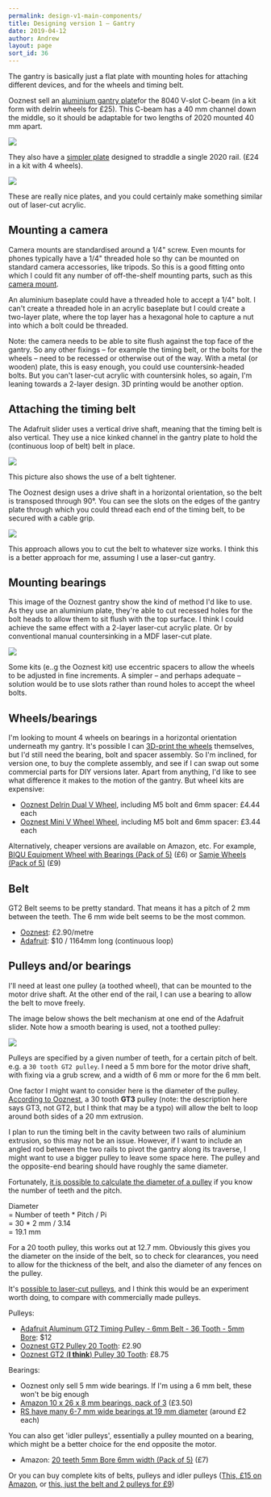 ```yaml
---
permalink: design-v1-main-components/
title: Designing version 1 – Gantry
date: 2019-04-12
author: Andrew
layout: page
sort_id: 36
---
```


The gantry is basically just a flat plate with mounting holes for attaching different devices, and for the wheels and timing belt.

Ooznest sell an [aluminium gantry plate](https://ooznest.co.uk/product/c-beam-gantry-plate-kit/)for the 8040 V-slot C-beam (in a kit form with delrin wheels for £25). This C-beam has a 40 mm channel down the middle, so it should be adaptable for two lengths of 2020 mounted 40 mm apart.

![]({{site.baseurl}}/assets/C-Beam-Gantry-Plate-Kit.jpg)

They also have a [simpler plate](https://ooznest.co.uk/product/v-slot-gantry-plate-small-kit/) designed to straddle a single 2020 rail. (£24 in a kit with 4 wheels).

![]({{site.baseurl}}/assets/V-Slot-Gantry-Plate-Kit-Small-3.jpg)

These are really nice plates, and you could certainly make something similar out of laser-cut acrylic.


## Mounting a camera

Camera mounts are standardised around a 1/4" screw. Even mounts for phones typically have a 1/4" threaded hole so thy can be mounted on standard camera accessories, like tripods. So this is a good fitting onto which I could fit any number of off-the-shelf mounting parts, such as this [camera mount](https://www.adafruit.com/product/2464).

An aluminium baseplate could have a threaded hole to accept a 1/4" bolt. I can't create a threaded hole in an acrylic baseplate but I could create a two-layer plate, where the top layer has a hexagonal hole to capture a nut into which a bolt could be threaded.

Note: the camera needs to be able to site flush against the top face of the gantry. So any other fixings – for example the timing belt, or the bolts for the wheels – need to be recessed or otherwise out of the way. With a metal (or wooden) plate, this is easy enough, you could use countersink-headed bolts. But you can't laser-cut acrylic with countersink holes, so again, I'm leaning towards a 2-layer design. 3D printing would be another option.

## Attaching the timing belt

The Adafruit slider uses a vertical drive shaft, meaning that the timing belt is also vertical. They use a nice kinked channel in the gantry plate to hold the (continuous loop of belt) belt in place.

![]({{site.baseurl}}/assets/3d_printing_belt-tensioner-1.jpg)

This picture also shows the use of a belt tightener.

The Ooznest design uses a drive shaft in a horizontal orientation, so the belt is transposed through 90&deg;. You can see the slots on the edges of the gantry plate through which you could thread each end of the timing belt, to be secured with a cable grip.

![]({{site.baseurl}}/assets/gantry-belt.png)

This approach allows you to cut the belt to whatever size works. I think this is a better approach for me, assuming I use a laser-cut gantry.

## Mounting bearings

This image of the Ooznest gantry show the kind of method I'd like to use. As they use an aluminium plate, they're able to cut recessed holes for the bolt heads to allow them to sit flush with the top surface. I think I could achieve the same effect with a 2-layer laser-cut acrylic plate. Or by conventional manual countersinking in a MDF laser-cut plate.

![]({{site.baseurl}}/assets/Mini-V-Gantry-Plate-Kit-6.jpg)

Some kits (e..g the Ooznest kit) use eccentric spacers to allow the wheels to be adjusted in fine increments. A simpler – and perhaps adequate – solution would be to use slots rather than round holes to accept the wheel bolts.

## Wheels/bearings

I'm looking to mount 4 wheels on bearings in a horizontal orientation underneath my gantry.
It's possible I can [3D-print the wheels](https://www.thingiverse.com/thing:1452180) themselves, but I'd still need the bearing, bolt and spacer assembly.
So I'm inclined, for version one, to buy the complete assembly, and see if I can swap out some commercial parts for DIY versions later. Apart from anything, I'd like to see what difference it makes to the motion of the gantry. But wheel kits are expensive:

* [Ooznest Delrin Dual V Wheel](https://ooznest.co.uk/product/delrin-dual-v-wheel/), including M5 bolt and 6mm spacer: £4.44 each
* [Ooznest Mini V Wheel Wheel](https://ooznest.co.uk/product/mini-v-wheel/), including M5 bolt and 6mm spacer: £3.44 each

Alternatively, cheaper versions are available on Amazon, etc. For example, [BIQU Equipment Wheel with Bearings (Pack of 5)](https://www.amazon.co.uk/BIQU-Printer-Plastic-Bearings-Passive/dp/B06X9Q9Y8V/ref=sr_1_4?keywords=v+slot+wheels&qid=1555184059&s=industrial&sr=1-4) (£6)
 or [Samje Wheels (Pack of 5)](https://www.amazon.co.uk/Samje-Printer-Plastic-Bearings-Passive/dp/B07F61MXGR/ref=pd_vtph_tr_t_2/261-5809806-6631247?_encoding=UTF8&pd_rd_i=B07F61MXGR&pd_rd_r=28f8c8aa-5e23-11e9-bed5-07a155c29bc6&pd_rd_w=J1Icp&pd_rd_wg=N4Yzl&pf_rd_p=eb02db1b-a172-4b0e-887c-299e5e502bb0&pf_rd_r=TGDH5HTKWQHMF731M2QV&refRID=TGDH5HTKWQHMF731M2QV&th=1) (£9)



## Belt

GT2 Belt seems to be pretty standard. That means it has a pitch of 2 mm between the teeth. The 6 mm wide belt seems to be the most common.

* [Ooznest](https://ooznest.co.uk/product/gt2-open-timing-belt-per-metre/): £2.90/metre
* [Adafruit](https://www.adafruit.com/product/1184): $10 / 1164mm long (continuous loop)



## Pulleys and/or bearings

I'll need at least one pulley (a toothed wheel), that can be mounted to the motor drive shaft. At the other end of the rail, I can use a bearing to allow the belt to move freely.

The image below shows the belt mechanism at one end of the Adafruit slider. Note how a smooth bearing is used, not a toothed pulley:

![]({{site.baseurl}}/assets/3d_printing_belt-bearing-install.jpg)

Pulleys are specified by a given number of teeth, for a certain pitch of belt. e.g. a `30 tooth GT2 pulley`. I need a 5 mm bore for the motor drive shaft, with fixing via a grub screw, and a width of 6 mm or more for the 6 mm belt.

One factor I might want to  consider here is the diameter of the pulley. [According to Ooznest](https://ooznest.co.uk/product/gt2-pulleys/), a 30 tooth **GT3** pulley (note: the description here says GT3, not GT2, but I think that may be a typo) will allow the belt to loop around both sides of a 20 mm extrusion.

I plan to run the timing belt in the cavity between two rails of aluminium extrusion, so this may not be an issue. However, if I want to include an angled rod between the two rails to pivot the gantry along its traverse, I might want to use a bigger pulley to leave some space here. The pulley and the opposite-end bearing should have roughly the same diameter.

Fortunately, [it is possible to calculate the diameter of a pulley](https://www.pfeiferindustries.com/timing-belt-pulley-pitch-diameter-outside-diameter-charts) if you know the number of teeth and the pitch.

Diameter   
= Number of teeth * Pitch / Pi  
= 30 * 2 mm / 3.14  
= 19.1 mm

For a 20 tooth pulley, this works out at 12.7 mm. Obviously this gives you the diameter on the inside of the belt, so to check for clearances, you need to allow for the thickness of the belt, and also the diameter of any fences on the pulley.


It's [possible to laser-cut pulleys](http://fab.academany.org/2018/labs/fablabbrighton/students/andrew-sleigh/assignments/2018/05/09/wk15-machine-building.html), and I think this would be an experiment worth doing, to compare with commercially made pulleys.

Pulleys:

* [Adafruit Aluminum GT2 Timing Pulley - 6mm Belt - 36 Tooth - 5mm Bore](https://www.adafruit.com/product/1253): $12
* [Ooznest GT2 Pulley 20 Tooth](https://ooznest.co.uk/product/gt2-pulleys/): £2.90
* [Ooznest GT2 (**I think**) Pulley 30 Tooth](https://ooznest.co.uk/product/gt2-pulleys/): £8.75

Bearings:

* Ooznest only sell 5 mm wide bearings. If I'm using a 6 mm belt, these won't be big enough
* [Amazon 10 x 26 x 8 mm bearings, pack of 3](https://www.amazon.co.uk/Metallic-Sealed-Groove-Bearing-6000Z/dp/B07MX91G6Q/ref=lp_12465306031_1_12?s=industrial&ie=UTF8&qid=1555232155&sr=1-12&th=1) (£3.50)
* [RS have many 6-7 mm wide bearings at 19 mm diameter](https://uk.rs-online.com/web/c/pneumatics-hydraulics-power-transmission/power-transmission-rotary-bearings/ball-bearings/?searchTerm=bearings&applied-dimensions=4294536642,4294536636,4294845442&sort-by=P_breakPrice1&sort-order=asc&pn=1) (around £2 each)

You can also get 'idler pulleys', essentially a pulley mounted on a bearing, which might be a better choice for the end opposite the motor.

* Amazon: [20 teeth 5mm Bore 6mm width (Pack of 5)](https://www.amazon.co.uk/BIQU-20Teeth-Aluminum-Timing-Printer/dp/B06VSL9W9L/ref=sr_1_4?keywords=gt2+6mm+idler+pulley&qid=1555232994&s=industrial&sr=1-4) (£7)

Or you can buy complete kits of belts, pulleys and idler pulleys ([This, £15 on Amazon](https://www.amazon.co.uk/KeeYees-Timing-Tensioner-Torsion-Printer/dp/B07JGXG7S2/ref=sr_1_3?keywords=gt2+6mm+idler+pulley&qid=1555232994&s=industrial&sr=1-3), or [this, just the belt and 2 pulleys for £9](https://www.amazon.co.uk/JSDL-Timing-Pulley-2GT-6mm-Opening/dp/B06XQ333PN/ref=sr_1_16?keywords=gt2+pulley+6mm&qid=1555233238&s=industrial&sr=1-16))
